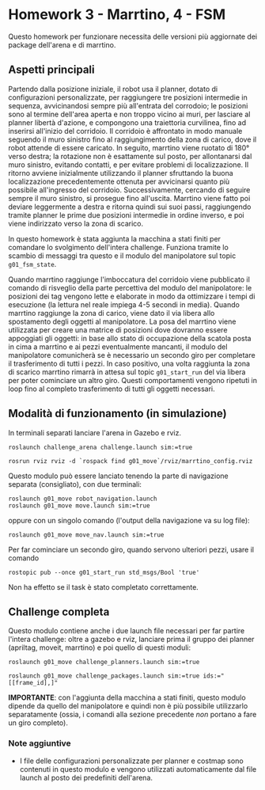 # Homework 3 - Marrtino, 4 - FSM

Questo homework per funzionare necessita delle versioni più aggiornate dei package dell'arena e di marrtino.

## Aspetti principali

Partendo dalla posizione iniziale, il robot usa il planner, dotato di configurazioni personalizzate, per raggiungere tre posizioni intermedie in sequenza, avvicinandosi sempre più all'entrata del corrodoio;
le posizioni sono al termine dell'area aperta e non troppo vicino ai muri, per lasciare al planner libertà d'azione, e compongono una traiettoria curvilinea, fino ad inserirsi all'inizio del corridoio.
Il corridoio è affrontato in modo manuale seguendo il muro sinistro fino al raggiungimento della zona di carico, dove il robot attende di essere caricato.
In seguito, marrtino viene ruotato di 180° verso destra; la rotazione non è esattamente sul posto, per allontanarsi dal muro sinistro, evitando contatti, e per evitare problemi di localizzazione.
Il ritorno avviene inizialmente utilizzando il planner sfruttando la buona localizzazione precedentemente ottenuta per avvicinarsi quanto più possibile all'ingresso del corridoio.
Successivamente, cercando di seguire sempre il muro sinistro, si prosegue fino all'uscita.
Marrtino viene fatto poi deviare leggermente a destra e ritorna quindi sui suoi passi, raggiungendo tramite planner le prime due posizioni intermedie in ordine inverso, e poi viene indirizzato verso la zona di scarico.

In questo homework è stata aggiunta la macchina a stati finiti per comandare lo svolgimento dell'intera challenge.
Funziona tramite lo scambio di messaggi tra questo e il modulo del manipolatore sul topic `g01_fsm_state`.

Quando marrtino raggiunge l'imboccatura del corridoio viene pubblicato il comando di risveglio della parte percettiva del modulo del manipolatore: le posizioni dei tag vengono lette e elaborate in modo da ottimizzare i tempi di esecuzione (la lettura nel reale impiega 4-5 secondi in media).
Quando marrtino raggiunge la zona di carico, viene dato il via libera allo spostamento degli oggetti al manipolatore.
La posa del marrtino viene utilizzata per creare una matrice di posizioni dove dovranno essere appoggiati gli oggetti:
in base allo stato di occupazione della scatola posta in cima a marrtino e ai pezzi eventualmente mancanti, il modulo del manipolatore comunicherà se è necessario un secondo giro per completare il trasferimento di tutti i pezzi.
In caso positivo, una volta raggiunta la zona di scarico marrtino rimarrà in attesa sul topic `g01_start_run` del via libera per poter cominciare un altro giro.
Questi comportamenti vengono ripetuti in loop fino al completo trasferimento di tutti gli oggetti necessari.

## Modalità di funzionamento (in simulazione)

In terminali separati lanciare l'arena in Gazebo e rviz.

```
roslaunch challenge_arena challenge.launch sim:=true
```

```
rosrun rviz rviz -d `rospack find g01_move`/rviz/marrtino_config.rviz
```

Questo modulo può essere lanciato tenendo la parte di navigazione separata (consigliato), con due terminali:

```
roslaunch g01_move robot_navigation.launch
roslaunch g01_move move.launch sim:=true
```

oppure con un singolo comando (l'output della navigazione va su log file):

```
roslaunch g01_move move_nav.launch sim:=true
```

Per far cominciare un secondo giro, quando servono ulteriori pezzi, usare il comando

```
rostopic pub --once g01_start_run std_msgs/Bool 'true'
```

Non ha effetto se il task è stato completato correttamente.

## Challenge completa

Questo modulo contiene anche i due launch file necessari per far partire l'intera challenge: oltre a gazebo e rviz, lanciare prima il gruppo dei planner (apriltag, moveit, marrtino) e poi quello di questi moduli:

```
roslaunch g01_move challenge_planners.launch sim:=true
```

```
roslaunch g01_move challenge_packages.launch sim:=true ids:="[[frame_id],]"
```

**IMPORTANTE**: con l'aggiunta della macchina a stati finiti, questo modulo dipende da quello del manipolatore e quindi non è più possibile utilizzarlo separatamente (ossia, i comandi alla sezione precedente *non* portano a fare un giro completo).

### Note aggiuntive

- I file delle configurazioni personalizzate per planner e costmap sono contenuti in questo modulo e vengono utilizzati automaticamente dal file launch al posto dei predefiniti dell'arena.
